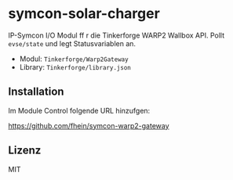 # symcon-solar-charger

IP-Symcon I/O Modul ff r die Tinkerforge WARP2 Wallbox API. Pollt `evse/state` und legt Statusvariablen an.

- Modul: `Tinkerforge/Warp2Gateway`
- Library: `Tinkerforge/library.json`

## Installation

Im Module Control folgende URL hinzufgen:

https://github.com/fhein/symcon-warp2-gateway

## Lizenz

MIT

